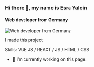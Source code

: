 ### Hi there 👋, my name is Esra Yalcin
#### Web developer from Germany
![Web developer from Germany](https://de.webmasters-europe.org/system/webmasters_cms/files/files/000/000/108/original/shutterstock_1021030363_k.png?1602950816)

I made this project

Skills: VUE JS / REACT / JS / HTML / CSS

- 🔭 I’m currently working on this page. 




